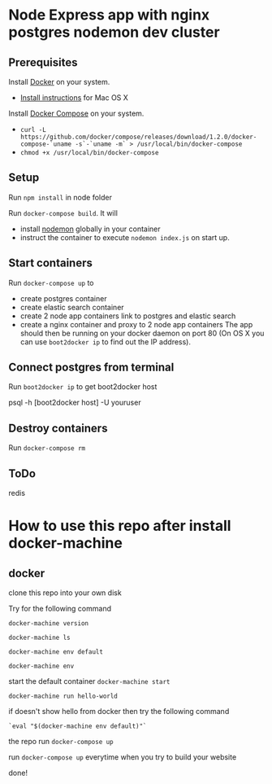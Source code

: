 # Node Express app with nginx postgres nodemon dev cluster

## Prerequisites

Install [Docker](https://www.docker.com/) on your system.

* [Install instructions](https://docs.docker.com/installation/mac/) for Mac OS X

Install [Docker Compose](http://docs.docker.com/compose/) on your system.

* ``curl -L https://github.com/docker/compose/releases/download/1.2.0/docker-compose-`uname -s`-`uname -m` > /usr/local/bin/docker-compose``
* ``chmod +x /usr/local/bin/docker-compose``


## Setup

Run `npm install` in node folder

Run `docker-compose build`. It will

* install [nodemon](https://github.com/remy/nodemon) globally in your container
* instruct the container to execute `nodemon index.js` on start up.

## Start containers

Run `docker-compose up` to
* create postgres container  
* create elastic search container
* create 2 node app containers link to postgres and elastic search
* create a nginx container and proxy to 2 node app containers
The app should then be running on your docker daemon on port 80 (On OS X you can use `boot2docker ip` to find out the IP address).


## Connect postgres from terminal

Run `boot2docker ip` to get boot2docker host 

psql -h [boot2docker host] -U youruser


## Destroy containers

Run `docker-compose rm`




## ToDo
redis


# How to use this repo after install docker-machine

## docker

clone this repo into your own disk

Try for the following command

`docker-machine version` 

`docker-machine ls` 

`docker-machine env default`  

`docker-machine env`


start the default container `docker-machine start` 

`docker-machine run hello-world` 

if doesn't show hello from docker then try the following command

    `eval "$(docker-machine env default)"`

the repo run `docker-compose up`

run `docker-compose up` everytime when you try to build your website

done!


